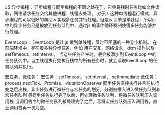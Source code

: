 JS 异步编程：
异步编程与同步编程的不同之处在于，它会将耗时任务比如文件读取，网络请求任务交给其他进程、线程去处理。
对于js 这种单线程运行模式，异步编程的可以很好的帮助js 实现多任务并行处理。但是js 引擎是单线程，所以js 中的异步任务只是被放到任务队列中，通过js 的事件循环机制使得多任务能够并行处理。

EventLoop：
EventLoop 是让 js 做到单线程，同时不阻塞的一种异步机制。
在前端环境中，存在着多种异步任务，例如 用户交互，网络请求，dom 操作以及 setTimeout、setInterval， 当这些任务产生时，便会被添加到 EventLoop 中的任务队列中。当主线程执行完执行栈中的所有任务时，就会读取EventLoop 的任务队列并执行。

宏任务，微任务：
宏任务：setTimeout、setInterval、 setImmediate
微任务：process.nextTick、Promise、MutationObserver
同步任务直接执行并且在执行完之后出栈，异步任务进行微任务与宏任务的划分，分别被推入进入微任务队列和宏任务队列 等同步任务执行完了以后，再处理微任务队列，将微任务队列压入调用栈 当调用栈中的微任务队列被处理完了之后，再将宏任务队列压入调用栈，直至调用栈再一次为空。